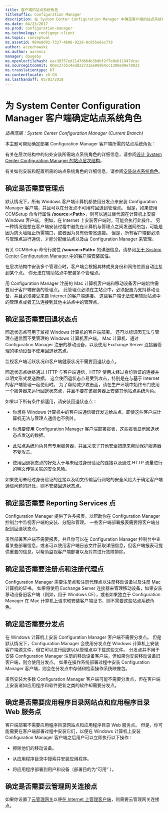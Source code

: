 ```yaml
---
title: 客户端的站点系统角色
titleSuffix: Configuration Manager
description: 在 System Center Configuration Manager 中确定客户端的站点系统角色。
ms.date: 04/23/2017
ms.prod: configuration-manager
ms.technology: configmgr-client
ms.topic: conceptual
ms.assetid: 984e8d92-7327-4b08-9228-0c955e6ac778
author: aczechowski
ms.author: aaroncz
manager: dougeby
ms.openlocfilehash: eac38757ed2147d664b3bdbf2f7e0eb11947dcac
ms.sourcegitcommit: 0b0c2735c4ed822731ae069b4cc1380e89e78933
ms.translationtype: HT
ms.contentlocale: zh-CN
ms.lasthandoff: 05/03/2018
---
```

# <a name="determine-the-site-system-roles-for-system-center-configuration-manager-clients"></a>为 System Center Configuration Manager 客户端确定站点系统角色

*适用范围：System Center Configuration Manager (Current Branch)*

本主题可帮助确定部署 Configuration Manager 客户端所需的站点系统角色：  

 有关在层次结构中的何处安装所需站点系统角色的详细信息，请参阅[设计 System Center Configuration Manager 的站点层次结构](../../../../core/plan-design/hierarchy/design-a-hierarchy-of-sites.md)。  

 有关如何安装和配置所需的站点系统角色的详细信息，请参阅[安装站点系统角色](../../../../core/servers/deploy/configure/install-site-system-roles.md)。  

##  <a name="determine-if-you-need-a-management-point"></a>确定是否需要管理点  
 默认情况下，所有 Windows 客户端计算机都使用分发点来安装 Configuration Manager 客户端，并且可以在分发点不可用时回退到管理点。 但是，如果使用 CCMSetup 命令行属性 **/source:<Path\>**，则可以通过替代源在计算机上安装 Windows 客户端。 例如，在 Internet 上安装客户端时，可能会执行此操作。 另一种情况是想在客户端安装过程中避免在计算机与管理点之间发送网络包，可能是因为防火墙阻止所需端口，或者因为具有低带宽连接。 但是，所有客户端都必须与管理点进行通信，才能分配给站点以及由 Configuration Manager 来管理。  

 有关 CCMSetup 命令行属性 **/source:<Path\>** 的详细信息，请参阅[关于 System Center Configuration Manager 中的客户端安装属性](../../../../core/clients/deploy/about-client-installation-properties.md)。  

 在层次结构中安装多个管理点时，客户端会根据其林成员身份和网络位置自动连接到某个点。 你无法在辅助站点中安装多个管理点。  

 用 Configuration Manager 注册的 Mac 计算机客户端和移动设备客户端始终需要用于客户端安装的管理点。 此管理点必须在主站点中，必须配置为支持移动设备，并且必须接受来自 Internet 的客户端连接。 这些客户端无法使用辅助站点中的管理点或者无法连接到其他主站点中的管理点。  

##  <a name="determine-if-you-need-a-fallback-status-point"></a>确定是否需要回退状态点  
 回退状态点可用于监视 Windows 计算机的客户端部署。 还可以标识因无法与管理点通信而不受管理的 Windows 计算机客户端。 Mac 计算机、通过 Configuration Manager 注册的移动设备，以及使用 Exchange Server 连接器管理的移动设备不使用回退状态点。  

 监视客户端活跃状况和客户端健康状况不需要回退状态点。  

 回退状态点始终通过 HTTP 与客户端通信，HTTP 使用未经过身份验证的连接并以明文形式发送数据。 这会使回退状态点易受到攻击，特别是在与基于 Internet 的客户端管理一起使用时。 为了帮助减少攻击面，请在生产环境中始终专门使用一个服务器来运行回退状态点，并且不要在该服务器上安装其他站点系统角色。  

 如果以下所有条件都适用，请安装回退状态点：  

-   你想将 Windows 计算机中的客户端通信错误发送给站点，即使这些客户端计算机无法与管理点通信也不例外。  

-   你想要使用 Configuration Manager 客户端部署报表，这些报表显示回退状态点发送的数据。  

-   此站点系统角色具有专用服务器，并且采取了其他安全措施来帮助保护服务器不受攻击。  

-   使用回退状态点的好处大于与未经过身份验证的连接以及通过 HTTP 流量进行的明文传输关联的安全风险。  

 如果使用未经过身份验证的连接以及明文传输运行网站的安全风险大于确定客户端通信问题的好处，则不安装回退状态点。  

##  <a name="determine-whether-you-need-a-reporting-services-point"></a>确定是否需要 Reporting Services 点  
 Configuration Manager 提供了许多报表，以帮助你在 Configuration Manager 控制台中监视客户端的安装、分配和管理。 一些客户端部署报表需要将客户端分配到回退状态点。  

 虽然部署客户端不需要报表，并且你可以在 Configuration Manager 控制台中查看某些部署信息，或者可以使用客户端日志文件获取详细信息，但客户端报表可提供重要的信息，以帮助监视客户端部署以及对其进行故障排除。  

##  <a name="determine-if-you-need-an-enrollment-point-and-an-enrollment-proxy-point"></a>确定是否需要注册点和注册代理点  
 Configuration Manager 需要注册点和注册代理点以注册移动设备以及注册 Mac 计算机的证书。 如果将使用 Exchange Server 连接器来管理移动设备，如果安装移动设备旧客户端（例如，用于 Windows CE），或者如果独立于 Configuration Manager 在 Mac 计算机上请求和安装客户端证书，则不需要这些站点系统角色。  

##  <a name="determine-if-you-need-a-distribution-point"></a>确定是否需要分发点  
 在 Windows 计算机上安装 Configuration Manager 客户端不需要分发点。 但是默认情况下，Configuration Manager 会使用分发点在 Windows 计算机上安装客户端源文件，但它可以进行回退以从管理点中下载这些文件。 分发点并不用于安装 Configuration Manager 注册的移动设备客户端，但如果你安装移动设备旧客户端，则会使用分发点。 如果在操作系统部署过程中安装 Configuration Manager 客户端，则会在分发点中存储和检索操作系统映像包。  

 虽然安装大多数 Configuration Manager 客户端可能不需要分发点，但在客户端上安装诸如应用程序和软件更新之类的软件却需要分发点。  

##  <a name="determine-if-you-need-an-application-catalog-website-point-and-an-application-catalog-web-services-point"></a>确定是否需要应用程序目录网站点和应用程序目录 Web 服务点  
 客户端部署不需要应用程序目录网站点和应用程序目录 Web 服务点。 但是，你可能需要在客户端部署过程中安装它们，以便在 Windows 计算机上安装 Configuration Manager 客户端之后用户可以立即执行以下操作：  

-   擦除他们的移动设备。  

-   从应用程序目录中搜索并安装应用程序。  

-   将应用程序部署到用户和设备（部署目的为“可用” ）。  

##  <a name="determine-whether-you-require-a-cloud-management-gateway-connector-point"></a>确定是否需要云管理网关连接点 

如果你设置了[云管理网关](/sccm/core/clients/manage/setup-cloud-management-gateway)以便[在 Internet 上管理客户端](/sccm/core/clients/manage/manage-clients-internet)，则需要云管理网关连接点。


 